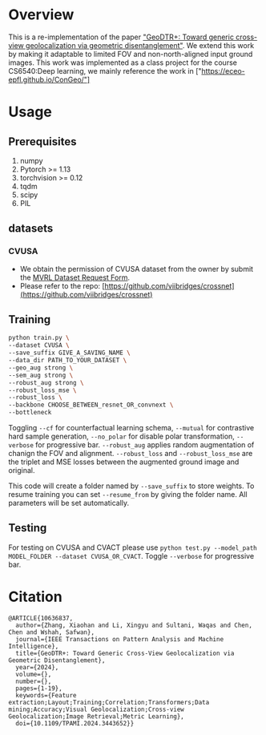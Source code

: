 # Overview

This is a re-implementation of the paper ["GeoDTR+: Toward generic cross-view geolocalization via geometric disentanglement"](https://arxiv.org/abs/2308.09624). We extend this work by making it adaptable to limited FOV and non-north-aligned input ground images. This work was implemented as a class project for the course CS6540:Deep learning, we mainly reference the work in ["https://eceo-epfl.github.io/ConGeo/"]

# Usage

## Prerequisites
1. numpy
2. Pytorch >= 1.13
3. torchvision >= 0.12
4. tqdm
5. scipy
6. PIL

## datasets

### CVUSA

- We obtain the permission of CVUSA dataset from the owner by submit the [MVRL Dataset Request Form](https://mvrl.cse.wustl.edu/datasets/cvusa/).
- Please refer to the repo: [https://github.com/viibridges/crossnet](https://github.com/viibridges/crossnet)

## Training

```bash
python train.py \
--dataset CVUSA \
--save_suffix GIVE_A_SAVING_NAME \
--data_dir PATH_TO_YOUR_DATASET \
--geo_aug strong \
--sem_aug strong \
--robust_aug strong \
--robust_loss_mse \
--robust_loss \
--backbone CHOOSE_BETWEEN_resnet_OR_convnext \
--bottleneck
```

Toggling `--cf` for counterfactual learning schema, `--mutual` for contrastive hard sample generation, `--no_polar` for disable polar transformation, `--verbose` for progressive bar.
`--robust_aug` applies random augmentation of chanign the FOV and alignment. `--robust_loss` and `--robust_loss_mse` are the triplet and MSE losses between the augmented ground image and original. 

This code will create a folder named by `--save_suffix` to store weights. To resume training you can set `--resume_from` by giving the folder name. All parameters will be set automatically.

## Testing

For testing on CVUSA and CVACT please use `python test.py --model_path MODEL_FOLDER --dataset CVUSA_OR_CVACT`. Toggle `--verbose` for progressive bar.

# Citation

```
@ARTICLE{10636837,
  author={Zhang, Xiaohan and Li, Xingyu and Sultani, Waqas and Chen, Chen and Wshah, Safwan},
  journal={IEEE Transactions on Pattern Analysis and Machine Intelligence}, 
  title={GeoDTR+: Toward Generic Cross-View Geolocalization via Geometric Disentanglement}, 
  year={2024},
  volume={},
  number={},
  pages={1-19},
  keywords={Feature extraction;Layout;Training;Correlation;Transformers;Data mining;Accuracy;Visual Geolocalization;Cross-view Geolocalization;Image Retrieval;Metric Learning},
  doi={10.1109/TPAMI.2024.3443652}}
  ```
